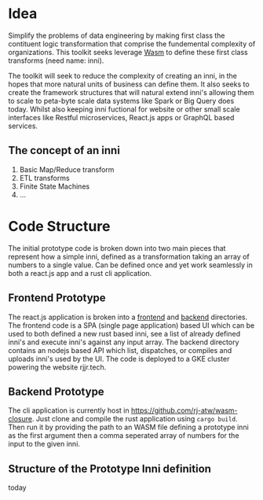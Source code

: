 # Idea

Simplify the problems of data engineering by making first class the contituent logic transformation that 
comprise the fundemental complexity of organizations. This toolkit seeks leverage [Wasm](https://webassembly.org/) to define
these first class transforms (need name: inni). 

The toolkit will seek to reduce the complexity of creating an inni, in the hopes that more natural
units of business can define them. It also seeks to create the framework structures that will natural
extend inni's allowing them to scale to peta-byte scale data systems like Spark or Big Query does today.
Whilst also keeping inni fuctional for website or other small scale interfaces like Restful microservices,
React.js apps or GraphQL based services.

## The concept of an inni 

1. Basic Map/Reduce transform
1. ETL transforms
1. Finite State Machines
2. ...

# Code Structure

The initial prototype code is broken down into two main pieces that represent how a simple inni, defined
as a transformation taking an array of numbers to a single value. Can be defined once and yet work seamlessly
in both a react.js app and a rust cli application. 


## Frontend Prototype

The react.js application is broken into a [frontend](https://github.com/rj-atw/gen-wasm/tree/master/frontend) and [backend](https://github.com/rj-atw/gen-wasm/tree/master/backend) directories. The frontend code
is a SPA (single page application) based UI which can be used to both defined a new rust based inni, see
a list of already defined inni's and execute inni's against any input array. The backend directory contains
an nodejs based API which list, dispatches, or compiles and uploads inni's used by the UI. The code is 
deployed to a GKE cluster powering the website rjjr.tech.


## Backend Prototype
The cli application is currently host in https://github.com/rj-atw/wasm-closure. Just clone and compile the
rust application using ```cargo build```. Then run it by providing the path to an WASM file defining a prototype 
inni as the first argument then a comma seperated array of numbers for the input to the given inni.


## Structure of the Prototype Inni definition

today
